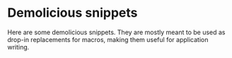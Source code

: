 # Demolicious snippets

Here are some demolicious snippets.
They are mostly meant to be used as drop-in replacements for macros,
making them useful for application writing.
